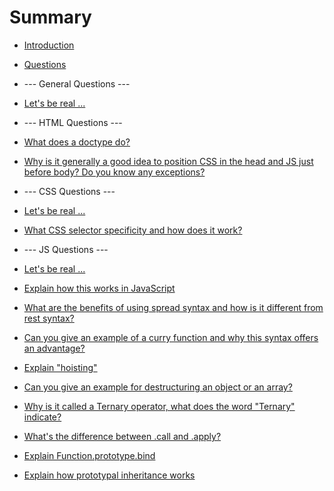 # Summary

* [Introduction](README.md)
* [Questions](questions.md)



* --- General Questions ---
* [Let's be real ...](general/bereal.md)



* --- HTML Questions ---
* [What does a doctype do?](html/doctype.md)
* [Why is it generally a good idea to position CSS in the head and JS just before body? Do you know any exceptions?](html/linkScriptPosition.md)



* --- CSS Questions ---
* [Let's be real ...](css/bereal.md)
* [What CSS selector specificity and how does it work?](css/specificity.md)



* --- JS Questions ---
* [Let's be real ...](js/bereal.md)
* [Explain how this works in JavaScript](js/this.md)
* [What are the benefits of using spread syntax and how is it different from rest syntax?](js/spreadAndRestSyntax.md)
* [Can you give an example of a curry function and why this syntax offers an advantage?](js/curry.md)
* [Explain "hoisting"](js/hoisting.md)
* [Can you give an example for destructuring an object or an array?](js/destructuring.md)
* [Why is it called a Ternary operator, what does the word "Ternary" indicate?](js/ternary.md)
* [What's the difference between .call and .apply?](js/callApply.md)
* [Explain Function.prototype.bind](js/bind.md)
* [Explain how prototypal inheritance works](js/prototypalInheritance.md)

